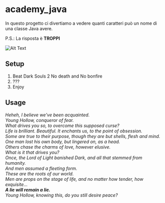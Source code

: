 # academy_java

In questo progetto ci divertiamo a vedere quanti caratteri può un nome di una classe Java avere.

P.S.: La risposta è **TROPPI**

![Alt Text](https://media1.tenor.com/m/wTKt4BjN7TsAAAAd/zant-just-got-rick-rolled-zant.gif)

## Setup

1. Beat Dark Souls 2 No death and No bonfire
2. ???
3. Enjoy

## Usage

*Heheh, I believe we've been acquainted.*\
*Young Hollow, conqueror of fear.*\
*What drives you so, to overcome this supposed curse?*\
*Life is brilliant. Beautiful. It enchants us, to the point of obsession.*\
*Some are true to their purpose, though they are but shells, flesh and mind.*\
*One man lost his own body, but lingered on, as a head.*\
*Others chase the charms of love, however elusive.*\
*What is it that drives you?*\
*Once, the Lord of Light banished Dark, and all that stemmed from humanity.*\
*And men assumed a fleeting form.*\
*These are the roots of our world.*\
*Men are props on the stage of life, and no matter how tender, how exquisite...*\
_**A lie will remain a lie.**_\
*Young Hollow, knowing this, do you still desire peace?*
